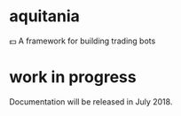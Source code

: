 # aquitania
:dollar: A framework for building trading bots

# work in progress
Documentation will be released in July 2018.